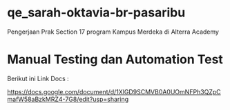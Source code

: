 # qe_sarah-oktavia-br-pasaribu

Pengerjaan Prak Section 17 program Kampus Merdeka di Alterra Academy

# Manual Testing dan Automation Test

Berikut ini Link Docs :

https://docs.google.com/document/d/1XlGD9SCMVB0A0UOmNFPh3QZpCmafW58aBzkMRZ4-7G8/edit?usp=sharing
